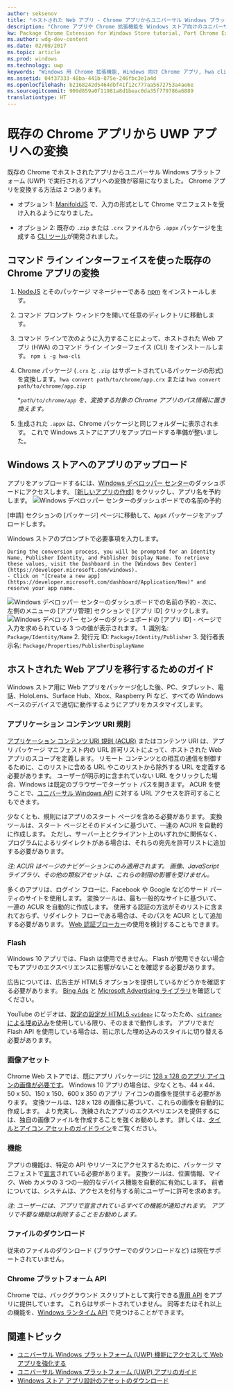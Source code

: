 ```yaml
---
author: seksenov
title: "ホストされた Web アプリ - Chrome アプリからユニバーサル Windows プラットフォーム アプリへの変換"
description: "Chrome アプリや Chrome 拡張機能を Windows ストア向けのユニバーサル Windows プラットフォーム (UWP) アプリに変換します。"
kw: Package Chrome Extension for Windows Store tutorial, Port Chrome Extension to Windows 10, How to convert Chrome App to Windows, How to add Chrome Extension to Windows Store, hwa-cli, Hosted Web Apps Command Line Interface CLI Tool, Install Chrome Extension on Windows 10 Device, convert .crx to .AppX
ms.author: wdg-dev-content
ms.date: 02/08/2017
ms.topic: article
ms.prod: windows
ms.technology: uwp
keywords: "Windows 用 Chrome 拡張機能, Windows 向け Chrome アプリ, hwa cli, .crx から AppX への変換"
ms.assetid: 04f37333-48ba-441b-875e-246fbc3e1a4d
ms.openlocfilehash: b2168242d5464dbf41f12c777aa5672753a4ae6e
ms.sourcegitcommit: 909d859a0f11981a8d1beac0da35f779786a6889
translationtype: HT
---
```

# <a name="convert-your-existing-chrome-app-to-a-uwp-app"></a>既存の Chrome アプリから UWP アプリへの変換

既存の Chrome でホストされたアプリからユニバーサル Windows プラットフォーム (UWP) で実行されるアプリへの変換が容易になりました。 Chrome アプリを変換する方法は 2 つあります。

- オプション 1: [ManifoldJS](http://manifoldjs.com/) で、入力の形式として Chrome マニフェストを受け入れるようになりました。 

- オプション 2: 既存の `.zip` または `.crx` ファイルから `.appx` パッケージを生成する [CLI ツール](https://github.com/MicrosoftEdge/hwa-cli)が開発されました。

## <a name="convert-your-existing-chrome-app-using-the-command-line-interface"></a>コマンド ライン インターフェイスを使った既存の Chrome アプリの変換

1. [NodeJS](https://nodejs.org/en/) とそのパッケージ マネージャーである [npm](https://www.npmjs.com/) をインストールします。 


2. コマンド プロンプト ウィンドウを開いて任意のディレクトリに移動します。


3. コマンド ラインで次のように入力することによって、ホストされた Web アプリ (HWA) のコマンド ライン インターフェイス (CLI) をインストールします。 `npm i -g hwa-cli`

4. Chrome パッケージ (`.crx` と `.zip` はサポートされているパッケージの形式) を変換します。`hwa convert path/to/chrome/app.crx` または  `hwa convert path/to/chrome/app.zip`

    **`path/to/chrome/app` を、変換する対象の Chrome アプリのパス情報に置き換えます。*
    
5. 生成された `.appx` は、Chrome パッケージと同じフォルダーに表示されます。 これで Windows ストアにアプリをアップロードする準備が整いました。 

## <a name="uploading-your-app-to-the-windows-store"></a>Windows ストアへのアプリのアップロード

アプリをアップロードするには、[Windows デベロッパー センター](https://developer.microsoft.com/windows)のダッシュボードにアクセスします。 [[新しいアプリの作成]](https://developer.microsoft.com/dashboard/Application/New) をクリックし、アプリ名を予約します。
![Windows デベロッパー センターのダッシュボードでの名前の予約](images/hwa-to-uwp/reserve_a_name.png)


[申請] セクションの [パッケージ] ページに移動して、`AppX` パッケージをアップロードします。

Windows ストアのプロンプトで必要事項を入力します。

    During the conversion process, you will be prompted for an Identity Name, Publisher Identity, and Publisher Display Name. To retrieve these values, visit the Dashboard in the [Windows Dev Center](https://developer.microsoft.com/windows).
    - Click on "[Create a new app](https://developer.microsoft.com/dashboard/Application/New)" and reserve your app name.
![Windows デベロッパー センターのダッシュボードでの名前の予約](images/hwa-to-uwp/reserve_a_name.png)
    - 次に、左側のメニューの [アプリ管理] セクションで [アプリ ID] クリックします。
    ![Windows デベロッパー センターのダッシュボードの [アプリ ID]](images/hwa-to-uwp/app_identity.png)
    - ページで入力を求められている 3 つの値が表示されます。 
        1. 識別名: `Package/Identity/Name`
        2. 発行元 ID: `Package/Identity/Publisher`
        3. 発行者表示名: `Package/Properties/PublisherDisplayName`


## <a name="guide-for-migrating-your-hosted-web-app"></a>ホストされた Web アプリを移行するためのガイド

Windows ストア用に Web アプリをパッケージ化した後、PC、タブレット、電話、HoloLens、Surface Hub、Xbox、Raspberry Pi など、すべての Windows ベースのデバイスで適切に動作するようにアプリをカスタマイズします。

### <a name="application-content-uri-rules"></a>アプリケーション コンテンツ URI 規則

[アプリケーション コンテンツ URI 規則 (ACUR)](./hwa-access-features.md) またはコンテンツ URI は、アプリ パッケージ マニフェスト内の URL 許可リストによって、ホストされた Web アプリのスコープを定義します。 リモート コンテンツとの相互の通信を制御するために、このリストに含める URL やこのリストから除外する URL を定義する必要があります。 ユーザーが明示的に含まれていない URL をクリックした場合、Windows は既定のブラウザーでターゲット パスを開きます。 ACUR を使うことで、[ユニバーサル Windows API](https://msdn.microsoft.com/library/windows/apps/br211377.aspx) に対する URL アクセスを許可することもできます。

少なくとも、規則にはアプリのスタート ページを含める必要があります。 変換ツールは、スタート ページとそのドメインに基づいて、一連の ACUR を自動的に作成します。 ただし、サーバー上とクライアント上のいずれかに関係なく、プログラムによるリダイレクトがある場合は、それらの宛先を許可リストに追加する必要があります。

*注: ACUR はページのナビゲーションにのみ適用されます。 画像、JavaScript ライブラリ、その他の類似アセットは、これらの制限の影響を受けません。*

多くのアプリは、ログイン フローに、Facebook や Google などのサード パーティのサイトを使用します。 変換ツールは、最も一般的なサイトに基づいて、一連の ACUR を自動的に作成します。 使用する認証の方法がそのリストに含まれておらず、リダイレクト フローである場合は、そのパスを ACUR として追加する必要があります。 [Web 認証ブローカー](./hwa-access-features.md)の使用を検討することもできます。

### <a name="flash"></a>Flash

Windows 10 アプリでは、Flash は使用できません。 Flash が使用できない場合でもアプリのエクスペリエンスに影響がないことを確認する必要があります。

広告については、広告主が HTML5 オプションを提供しているかどうかを確認する必要があります。 [Bing Ads](https://bingads.microsoft.com/) と [Microsoft Advertising ライブラリ](../monetize/display-ads-in-your-app.md)を確認してください。 

YouTube のビデオは、[既定の設定が HTML5 `<video>`](http://youtube-eng.blogspot.com/2015/01/youtube-now-defaults-to-html5_27.html) になったため、[`<iframe>` による埋め込み](https://developers.google.com/youtube/iframe_api_reference)を使用している限り、そのままで動作します。 アプリでまだ Flash API を使用している場合は、前に示した埋め込みのスタイルに切り替える必要があります。

### <a name="image-assets"></a>画像アセット

Chrome Web ストアでは、既にアプリ パッケージに [128 x 128 のアプリ アイコンの画像が必要です](https://developer.chrome.com/webstore/images)。 Windows 10 アプリの場合は、少なくとも、44 x 44、50 x 50、150 x 150、600 x 350 のアプリ アイコンの画像を提供する必要があります。 変換ツールは、128 x 128 の画像に基づいて、これらの画像を自動的に作成します。 より充実し、洗練されたアプリのエクスペリエンスを提供するには、独自の画像ファイルを作成することを強くお勧めします。 詳しくは、[タイルとアイコン アセットのガイドライン](https://msdn.microsoft.com/library/windows/apps/mt412102.aspx)をご覧ください。

### <a name="capabilities"></a>機能

アプリの機能は、特定の API やリソースにアクセスするために、パッケージ マニフェストで[宣言](https://msdn.microsoft.com/windows/uwp/packaging/app-capability-declarations)されている必要があります。 変換ツールは、位置情報、マイク、Web カメラの 3 つの一般的なデバイス機能を自動的に有効にします。 前者については、システムは、アクセスを付与する前にユーザーに許可を求めます。

*注: ユーザーには、アプリで宣言されているすべての機能が通知されます。 アプリで不要な機能は削除することをお勧めします。*

### <a name="file-downloads"></a>ファイルのダウンロード

従来のファイルのダウンロード (ブラウザーでのダウンロードなど) は現在サポートされていません。

### <a name="chrome-platform-apis"></a>Chrome プラットフォーム API

Chrome では、バックグラウンド スクリプトとして実行できる[専用 API](https://developer.chrome.com/apps/api_index) をアプリに提供しています。 これらはサポートされていません。 同等またはそれ以上の機能を、[Windows ランタイム API](https://msdn.microsoft.com/library/windows/apps/br211377.aspx) で見つけることができます。

## <a name="related-topics"></a>関連トピック

- [ユニバーサル Windows プラットフォーム (UWP) 機能にアクセスして Web アプリを強化する](./hwa-access-features.md)
- [ユニバーサル Windows プラットフォーム (UWP) アプリのガイド](http://go.microsoft.com/fwlink/p/?LinkID=397871)
- [Windows ストア アプリ設計のアセットのダウンロード](https://msdn.microsoft.com/library/windows/apps/xaml/bg125377.aspx)
